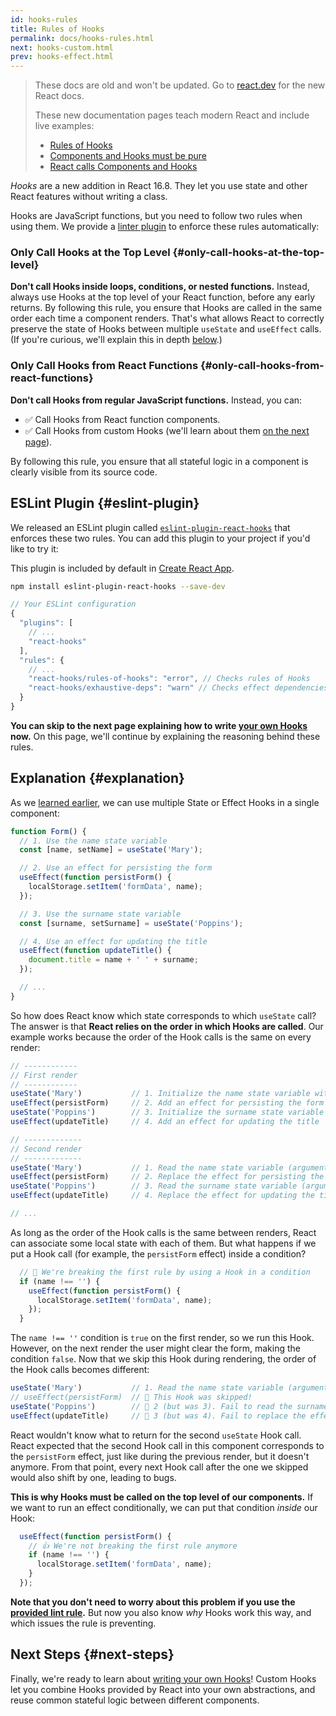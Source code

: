 ```yaml
---
id: hooks-rules
title: Rules of Hooks
permalink: docs/hooks-rules.html
next: hooks-custom.html
prev: hooks-effect.html
---
```


<div class="scary">

> These docs are old and won't be updated. Go to [react.dev](https://react.dev/) for the new React docs.
> 
> These new documentation pages teach modern React and include live examples:
>
> - [Rules of Hooks](https://react.dev/reference/rules/rules-of-hooks)
> - [Components and Hooks must be pure
](https://react.dev/reference/rules/components-and-hooks-must-be-pure)
> - [React calls Components and Hooks](https://react.dev/reference/rules/react-calls-components-and-hooks)

</div>

*Hooks* are a new addition in React 16.8. They let you use state and other React features without writing a class.

Hooks are JavaScript functions, but you need to follow two rules when using them. We provide a [linter plugin](https://www.npmjs.com/package/eslint-plugin-react-hooks) to enforce these rules automatically:

### Only Call Hooks at the Top Level {#only-call-hooks-at-the-top-level}

**Don't call Hooks inside loops, conditions, or nested functions.** Instead, always use Hooks at the top level of your React function, before any early returns. By following this rule, you ensure that Hooks are called in the same order each time a component renders. That's what allows React to correctly preserve the state of Hooks between multiple `useState` and `useEffect` calls. (If you're curious, we'll explain this in depth [below](#explanation).)

### Only Call Hooks from React Functions {#only-call-hooks-from-react-functions}

**Don't call Hooks from regular JavaScript functions.** Instead, you can:

* ✅ Call Hooks from React function components.
* ✅ Call Hooks from custom Hooks (we'll learn about them [on the next page](/docs/hooks-custom.html)).

By following this rule, you ensure that all stateful logic in a component is clearly visible from its source code.

## ESLint Plugin {#eslint-plugin}

We released an ESLint plugin called [`eslint-plugin-react-hooks`](https://www.npmjs.com/package/eslint-plugin-react-hooks) that enforces these two rules. You can add this plugin to your project if you'd like to try it:

This plugin is included by default in [Create React App](/docs/create-a-new-react-app.html#create-react-app).

```bash
npm install eslint-plugin-react-hooks --save-dev
```

```js
// Your ESLint configuration
{
  "plugins": [
    // ...
    "react-hooks"
  ],
  "rules": {
    // ...
    "react-hooks/rules-of-hooks": "error", // Checks rules of Hooks
    "react-hooks/exhaustive-deps": "warn" // Checks effect dependencies
  }
}
```

**You can skip to the next page explaining how to write [your own Hooks](/docs/hooks-custom.html) now.** On this page, we'll continue by explaining the reasoning behind these rules.

## Explanation {#explanation}

As we [learned earlier](/docs/hooks-state.html#tip-using-multiple-state-variables), we can use multiple State or Effect Hooks in a single component:

```js
function Form() {
  // 1. Use the name state variable
  const [name, setName] = useState('Mary');

  // 2. Use an effect for persisting the form
  useEffect(function persistForm() {
    localStorage.setItem('formData', name);
  });

  // 3. Use the surname state variable
  const [surname, setSurname] = useState('Poppins');

  // 4. Use an effect for updating the title
  useEffect(function updateTitle() {
    document.title = name + ' ' + surname;
  });

  // ...
}
```

So how does React know which state corresponds to which `useState` call? The answer is that **React relies on the order in which Hooks are called**. Our example works because the order of the Hook calls is the same on every render:

```js
// ------------
// First render
// ------------
useState('Mary')           // 1. Initialize the name state variable with 'Mary'
useEffect(persistForm)     // 2. Add an effect for persisting the form
useState('Poppins')        // 3. Initialize the surname state variable with 'Poppins'
useEffect(updateTitle)     // 4. Add an effect for updating the title

// -------------
// Second render
// -------------
useState('Mary')           // 1. Read the name state variable (argument is ignored)
useEffect(persistForm)     // 2. Replace the effect for persisting the form
useState('Poppins')        // 3. Read the surname state variable (argument is ignored)
useEffect(updateTitle)     // 4. Replace the effect for updating the title

// ...
```

As long as the order of the Hook calls is the same between renders, React can associate some local state with each of them. But what happens if we put a Hook call (for example, the `persistForm` effect) inside a condition?

```js
  // 🔴 We're breaking the first rule by using a Hook in a condition
  if (name !== '') {
    useEffect(function persistForm() {
      localStorage.setItem('formData', name);
    });
  }
```

The `name !== ''` condition is `true` on the first render, so we run this Hook. However, on the next render the user might clear the form, making the condition `false`. Now that we skip this Hook during rendering, the order of the Hook calls becomes different:

```js
useState('Mary')           // 1. Read the name state variable (argument is ignored)
// useEffect(persistForm)  // 🔴 This Hook was skipped!
useState('Poppins')        // 🔴 2 (but was 3). Fail to read the surname state variable
useEffect(updateTitle)     // 🔴 3 (but was 4). Fail to replace the effect
```

React wouldn't know what to return for the second `useState` Hook call. React expected that the second Hook call in this component corresponds to the `persistForm` effect, just like during the previous render, but it doesn't anymore. From that point, every next Hook call after the one we skipped would also shift by one, leading to bugs.

**This is why Hooks must be called on the top level of our components.** If we want to run an effect conditionally, we can put that condition *inside* our Hook:

```js
  useEffect(function persistForm() {
    // 👍 We're not breaking the first rule anymore
    if (name !== '') {
      localStorage.setItem('formData', name);
    }
  });
```

**Note that you don't need to worry about this problem if you use the [provided lint rule](https://www.npmjs.com/package/eslint-plugin-react-hooks).** But now you also know *why* Hooks work this way, and which issues the rule is preventing.

## Next Steps {#next-steps}

Finally, we're ready to learn about [writing your own Hooks](/docs/hooks-custom.html)! Custom Hooks let you combine Hooks provided by React into your own abstractions, and reuse common stateful logic between different components.
